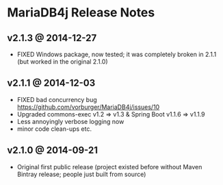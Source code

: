 MariaDB4j Release Notes
=======================

v2.1.3 @ 2014-12-27
----

* FIXED Windows package, now tested; it was completely broken in 2.1.1 (but worked in the original 2.1.0)

v2.1.1 @ 2014-12-03
----

* FIXED bad concurrency bug https://github.com/vorburger/MariaDB4j/issues/10
* Upgraded commons-exec v1.2 => v1.3 & Spring Boot v1.1.6 => v1.1.9
* Less annoyingly verbose logging now
* minor code clean-ups etc.

v2.1.0 @ 2014-09-21
------

* Original first public release
  (project existed before without Maven Bintray release; people just built from source)
 
